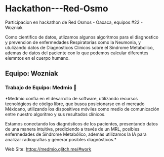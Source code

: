 # Hackathon---Red-Osmo

Participacion en hackathon de Red Osmos - Oaxaca, equipos #22 - Wozniak

Como cientifico de datos,  utlizamos algunos algoritmos para el diagnostico y prevencion de enfermedades Respiratorias como la Neumonia, y utulizando datos de Diagnosticos Clinicos sobre el Sindrome Metabolico, ademas de datos del paciente con lo que podemos calcular diferentes elemntos en el cuerpo humano.


## Equipo: Wozniak

### Trabajo de Equipo: Medmio  🧠

*Medmio confía en el desarrollo de software, utilizando recursos tecnológicos de código libre, que busca posicionarse en el mercado Méxicano, utilizando los dispositivos móviles como medio de comunicación entre nuestro algoritmo y sus resultados clínicos.

Estamos conectando los diagnósticos de los pacientes, presentando datos de una manera intuitiva, prediciendo a través de un MRL, posibles enfermedades de Síndrome Metabólico, además utilizamos la IA para analizar radiografías y generar posibles diagnósticos.*

Web Site: https://medmio.glitch.me/#work


